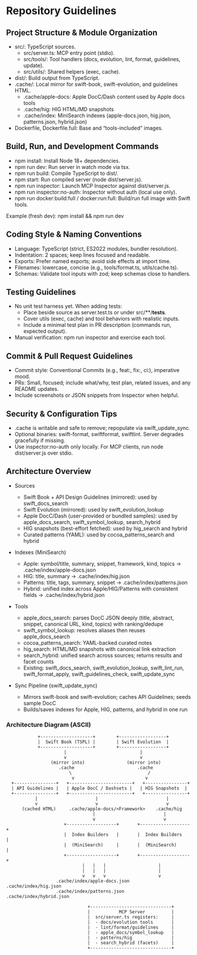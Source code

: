 # Repository Guidelines

## Project Structure & Module Organization
- src/: TypeScript sources.
  - src/server.ts: MCP entry point (stdio).
  - src/tools/: Tool handlers (docs, evolution, lint, format, guidelines, update).
  - src/utils/: Shared helpers (exec, cache).
- dist/: Build output from TypeScript.
- .cache/: Local mirror for swift-book, swift-evolution, and guidelines HTML.
  - .cache/apple-docs: Apple DocC/Dash content used by Apple docs tools
  - .cache/hig: HIG HTML/MD snapshots
  - .cache/index: MiniSearch indexes (apple-docs.json, hig.json, patterns.json, hybrid.json)
- Dockerfile, Dockerfile.full: Base and “tools-included” images.

## Build, Run, and Development Commands
- npm install: Install Node 18+ dependencies.
- npm run dev: Run server in watch mode via tsx.
- npm run build: Compile TypeScript to dist/.
- npm start: Run compiled server (node dist/server.js).
- npm run inspector: Launch MCP Inspector against dist/server.js.
- npm run inspector:no-auth: Inspector without auth (local use only).
- npm run docker:build:full / docker:run:full: Build/run full image with Swift tools.

Example (fresh dev): npm install && npm run dev

## Coding Style & Naming Conventions
- Language: TypeScript (strict, ES2022 modules, bundler resolution).
- Indentation: 2 spaces; keep lines focused and readable.
- Exports: Prefer named exports; avoid side effects at import time.
- Filenames: lowercase, concise (e.g., tools/format.ts, utils/cache.ts).
- Schemas: Validate tool inputs with zod; keep schemas close to handlers.

## Testing Guidelines
- No unit test harness yet. When adding tests:
  - Place beside source as server.test.ts or under src/**/__tests__.
  - Cover utils (exec, cache) and tool behaviors with realistic inputs.
  - Include a minimal test plan in PR description (commands run, expected output).
- Manual verification: npm run inspector and exercise each tool.

## Commit & Pull Request Guidelines
- Commit style: Conventional Commits (e.g., feat:, fix:, ci:), imperative mood.
- PRs: Small, focused; include what/why, test plan, related issues, and any README updates.
- Include screenshots or JSON snippets from Inspector when helpful.

## Security & Configuration Tips
- .cache is writable and safe to remove; repopulate via swift_update_sync.
- Optional binaries: swift-format, swiftformat, swiftlint. Server degrades gracefully if missing.
- Use inspector:no-auth only locally. For MCP clients, run node dist/server.js over stdio.

## Architecture Overview

- Sources
  - Swift Book + API Design Guidelines (mirrored): used by swift_docs_search
  - Swift Evolution (mirrored): used by swift_evolution_lookup
  - Apple DocC/Dash (user-provided or bundled samples): used by apple_docs_search, swift_symbol_lookup, search_hybrid
  - HIG snapshots (best-effort fetched): used by hig_search and hybrid
  - Curated patterns (YAML): used by cocoa_patterns_search and hybrid

- Indexes (MiniSearch)
  - Apple: symbol/title, summary, snippet, framework, kind, topics → .cache/index/apple-docs.json
  - HIG: title, summary → .cache/index/hig.json
  - Patterns: title, tags, summary, snippet → .cache/index/patterns.json
  - Hybrid: unified index across Apple/HIG/Patterns with consistent fields → .cache/index/hybrid.json

- Tools
  - apple_docs_search: parses DocC JSON deeply (title, abstract, snippet, canonical URL, kind, topics) with ranking/dedupe
  - swift_symbol_lookup: resolves aliases then reuses apple_docs_search
  - cocoa_patterns_search: YAML-backed curated notes
  - hig_search: HTML/MD snapshots with canonical link extraction
  - search_hybrid: unified search across sources; returns results and facet counts
  - Existing: swift_docs_search, swift_evolution_lookup, swift_lint_run, swift_format_apply, swift_guidelines_check, swift_update_sync

- Sync Pipeline (swift_update_sync)
  - Mirrors swift-book and swift-evolution; caches API Guidelines; seeds sample DocC
  - Builds/saves indexes for Apple, HIG, patterns, and hybrid in one run

### Architecture Diagram (ASCII)

```
            +--------------------+        +------------------+
            |  Swift Book (TSPL) |        | Swift Evolution  |
            +--------------------+        +------------------+
                      |                            |
                      v                            v
                 (mirror into)                (mirror into)
                    .cache                        .cache
                        \                             /
                         v                           v
  +----------------+   +------------------------+   +----------------+
  | API Guidelines |   | Apple DocC / Dashsets |   | HIG Snapshots  |
  +----------------+   +------------------------+   +----------------+
           |                      |                          |
           v                      v                          v
      (cached HTML)     .cache/apple-docs/<Framework>    .cache/hig
                                 |                          |
                                 v                          v
                      +-------------------+       +-------------------+
                      |  Index Builders   |       |  Index Builders   |
                      |  (MiniSearch)     |       |  (MiniSearch)     |
                      +-------------------+       +-------------------+
                             |   |   |                    |
                             |   |   |                    |
                             v   v   v                    v
                   .cache/index/apple-docs.json   .cache/index/hig.json
                   .cache/index/patterns.json     .cache/index/hybrid.json

                               +-------------------------------+
                               |           MCP Server          |
                               |  src/server.ts registers:     |
                               |  - docs/evolution tools       |
                               |  - lint/format/guidelines     |
                               |  - apple_docs/symbol_lookup   |
                               |  - patterns/hig               |
                               |  - search_hybrid (facets)     |
                               +-------------------------------+
```
